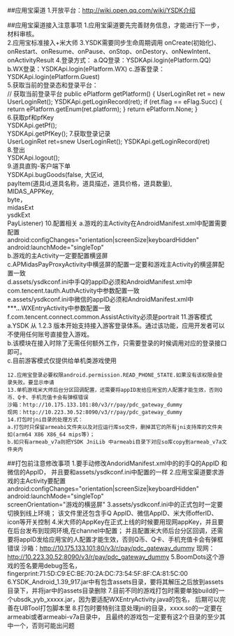 ##应用宝渠道
	1.开放平台：http://wiki.open.qq.com/wiki/YSDK介绍
	





##应用宝渠道接入注意事项
	1.应用宝渠道要先完善财务信息，才能进行下一步，材料审核。  
	2.应用宝标准接入+米大师
	3.YSDK需要同步生命周期调用	onCreate(初始化)、onRestart、onResume、onPause、onStop、onDestory、onNewIntent、onActivityResult
	4.登录方式：
		a.QQ登录：YSDKApi.login(ePlatform.QQ)  
		b.WX登录：YSDKApi.login(ePlatform.WX)
		c.游客登录：YSDKApi.login(ePlatform.Guest)  
	5.获取当前的登录态和登录平台：  
		// 获取当前登录平台
	    public ePlatform getPlatform() {
	        UserLoginRet ret = new UserLoginRet();
	        YSDKApi.getLoginRecord(ret);
	        if (ret.flag == eFlag.Succ) {
	            return ePlatform.getEnum(ret.platform);
	        }
	        return ePlatform.None;
	    }  
	6.获取pf和pfKey  
		YSDKApi.getPf();  
		YSDKApi.getPfKey();
	7.获取登录记录  
		UserLoginRet ret=snew UserLoginRet();
		YSDKApi.getLoginRecord(ret)  
	8.登出  
		YSDKApi.logout();    
	9.道具直购-客户端下单  
		YSDKApi.bugGoods(false,
						大区id,  
						payItem(道具id,道具名称，道具描述，道具价格，道具数量),  
						MIDAS_APPKey,  
						byte[](商品图片)，	
						midasExt  
						ysdkExt  
						PayListener) 
	10.配置相关 
		a.游戏的主Activity在AndroidManifest.xml中配置需要配置  
		android:configChanges="orientation|screenSize|keyboardHidden"  
		android:launchMode="singleTop"  
		b.游戏的主Activity一定要配置横竖屏  
		c.APMidasPayProxyActivity中横竖屏的配置一定要和游戏主Activity的横竖屏配置一致  
		d.assets/ysdkconf.ini中手Q的appID必须和AndroidManifest.xml中com.tencent.tauth.AuthActivity中参数配置一致  
		e.assets/ysdkconf.ini中微信的appID必须和AndroidManifest.xml中***.***.***.WXEntryActivity中参数配置一致 
		f.com.tencent.connect.common.AssistActivity必须是portrait
	11.游客模式 
		a.YSDK 从 1.2.3 版本开始支持接入游客登录体系。通过该功能，应用开发者可以不使用任何账号直接登入游戏。  
		b.该模块在接入时除了无需任何额外工作，只需要登录的时候调用对应的登录接口即可。  
		c.目前游客模式仅提供给单机类游戏使用

	12.应用宝登录必要权限android.permission.READ_PHONE_STATE.如果没有该权限会登录失败。要显示申请 
	13.单机游戏米大师后台分区回调配置，还需要将appID发给应用宝的人配置才能生效，否则Q币、Q卡、手机充值卡会有弹框错误   
	沙箱：http://10.175.133.101:80/v3/r/pay/pdc_gateway_dummy 
	现网：http://10.223.30.52:8090/v3/r/pay/pdc_gateway_dummy 
	14.打包时jni目录的处理方式： 
	a.打包时只保留armeabi文件夹以及对应运行库so文件，删掉其它的所有jni支持库的文件夹如(arm64 X86 X86_64 mips等)；
	b.如只有armeab_v7a则把YSDK JniLib 中armeabi目录下对应so库copy到armeab_v7a文件夹内  




##打包前注意修改事项 
	1.要手动修改AndoridManifest.xml中的的手Q的AppID 和微信的AppID， 
	  并且要和assets/ysdkconf.ini中配置的一样
	2.应用宝渠道要求游戏的主Activity要配置
	  android:configChanges="orientation|screenSize|keyboardHidden"  
	  android:launchMode="singleTop"  
	  screenOrientation="游戏的横竖屏"
	3.assets/ysdkconf.ini中的正式包时一定要切换到线上环境； 
	  该文件里还包含手Q AppID、微信AppID、米大师offerID、icon等开关控制 
	4.米大师的AppKey在正式上线的时候要用现网appKey，并且要在后台发布到现网环境,在channel中配置； 
	  并且配置米大师后台分区回调，还需要将appID发给应用宝的人配置才能生效，否则Q币、Q卡、手机充值卡会有弹框错误 
	  沙箱：http://10.175.133.101:80/v3/r/pay/pdc_gateway_dummy 
	  现网：http://10.223.30.52:8090/v3/r/pay/pdc_gateway_dummy 
	5.BoomDots这个游戏的签名要用debug签名，fingerprint:71:5D:C9:EC:BE:70:2A:DC:73:54:5F:8F:CA:81:5C:00
	6.YSDK_Android_1.39_917.jar中有包含assets目录，要将其解压之后放到assets目录下，并将jar中的assets目录删除
	7.目前不同的游戏打包时需要单独build的一个ubsdk_yyb_xxxxx.jar，因为要适配WXEntryActivity.java的包名， 
	  后期可以完善在UBTool打包脚本里
	8.打包时要特别注意处理jni的目录，xxxx.so的一定要在armeabi或者armeabi-v7a目录中， 
	  且最终的游戏包一定要有这2个目录的至少其中一个，否则可能出问题 
	



